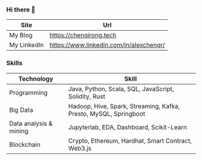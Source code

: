 ### Hi there 👋

| Site      | Url |
| ----------- | ----------- |
| My Blog      | https://chenqirong.tech       |
| My LinkedIn   | https://www.linkedin.com/in/alexchenqr/        |

### Skills

| Technology      | Skill |
| ----------- | ----------- |
| Programming      | Java, Python, Scala, SQL, JavaScript, Solidity, Rust|
| Big Data   | Hadoop, Hive, Spark, Streaming, Kafka, Presto, MySQL, Springboot |
| Data analysis & mining   | Jupyterlab, EDA, Dashboard, Scikit-Learn |
| Blockchain | Crypto, Ethereum, Hardhat, Smart Contract, Web3.js |
